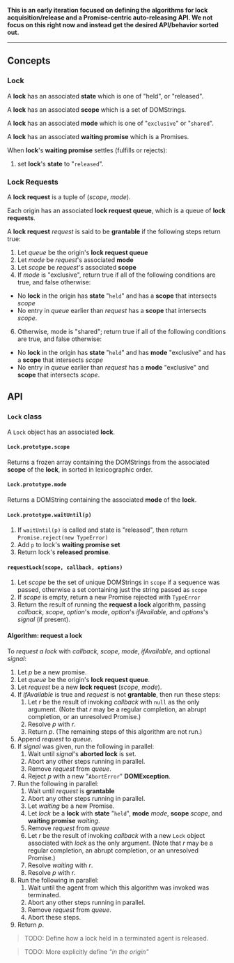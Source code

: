 **This is an early iteration focused on defining the algorithms for lock acquisition/release
and a Promise-centric auto-releasing API. We not focus on this right now and instead get
the desired API/behavior sorted out.**

----


## Concepts

### Lock

A **lock** has an associated **state** which is one of "held", or "released".

A **lock** has an associated **scope** which is a set of DOMStrings.

A **lock** has an associated **mode** which is one of "`exclusive`" or "`shared`".

A **lock** has an associated **waiting promise** which is a Promises.

When **lock**'s **waiting promise** settles (fulfills or rejects):

1. set **lock**'s **state** to "`released`".

### Lock Requests

A **lock request** is a tuple of (*scope*, *mode*).

Each origin has an associated **lock request queue**, which is a queue of **lock requests**.

A **lock request** _request_ is said to be **grantable** if the following steps return true:

1. Let _queue_ be the origin's **lock request queue**
3. Let _mode_ be _request_'s associated **mode**
4. Let _scope_ be _request_'s associated **scope**
5. If _mode_ is "exclusive", return true if all of the following conditions are true, and false otherwise:
  * No **lock** in the origin has **state** "`held`" and has a **scope** that intersects _scope_
  * No entry in _queue_ earlier than _request_ has a **scope** that intersects _scope_.
6. Otherwise, mode is "shared"; return true if all of the following conditions are true, and false otherwise:
  * No **lock** in the origin has **state** "`held`" and has **mode** "exclusive" and has a **scope** that intersects _scope_
  * No entry in _queue_ earlier than _request_ has a **mode** "exclusive" and **scope** that intersects _scope_.


## API

### `Lock` class

A `Lock` object has an associated **lock**.

#### `Lock.prototype.scope`

Returns a frozen array containing the DOMStrings from the associated **scope** of the **lock**, in sorted in lexicographic order.

#### `Lock.prototype.mode`

Returns a DOMString containing the associated **mode** of the **lock**.

#### `Lock.prototype.waitUntil(p)`

1. If `waitUntil(p)` is called and state is "released", then return `Promise.reject(new TypeError)`
2. Add `p` to lock's **waiting promise set**
3. Return lock's **released promise**.

#### `requestLock(scope, callback, options)`

1. Let _scope_ be the set of unique DOMStrings in `scope` if a sequence was passed, otherwise a set containing just the string passed as `scope`
2. If _scope_ is empty, return a new Promise rejected with `TypeError`
3. Return the result of running the **request a lock** algorithm, passing _callback_, _scope_, _option_'s _mode_, _option_'s _ifAvailable_, and _options_'s _signal_ (if present).

#### Algorithm: request a lock

To *request a lock* with _callback_, _scope_, _mode_, _ifAvailable_, and optional _signal_:

1. Let _p_ be a new promise.
2. Let _queue_ be the origin's **lock request queue**.
3. Let _request_ be a new **lock request** (_scope_, _mode_).
4. If _ifAvailable_ is true and _request_ is not **grantable**, then run these steps:
   1. Let _r_ be the result of invoking _callback_ with `null` as the only argument. (Note that _r_ may be a regular completion, an abrupt completion, or an unresolved Promise.)
   2. Resolve _p_ with _r_.
   3. Return _p_. (The remaining steps of this algorithm are not run.)
5. Append _request_ to _queue_.
6. If _signal_ was given, run the following in parallel:
   1. Wait until _signal_'s **aborted lock** is set.
   2. Abort any other steps running in parallel.
   3. Remove _request_ from _queue_.
   4. Reject _p_ with a new "`AbortError`" **DOMException**.
7. Run the following in parallel:
   1. Wait until _request_ is **grantable**
   2. Abort any other steps running in parallel.
   3. Let _waiting_ be a new Promise.
   4. Let _lock_ be a **lock** with **state** "`held`", **mode** _mode_, **scope** _scope_, and **waiting promise** _waiting_.
   5. Remove _request_ from _queue_
   6. Let _r_ be the result of invoking _callback_ with a new `Lock` object associated with _lock_ as the only argument. (Note that _r_ may be a regular completion, an abrupt completion, or an unresolved Promise.)
   7. Resolve _waiting_ with _r_.
   8. Resolve _p_ with _r_.
8. Run the following in parallel:
   1. Wait until the agent from which this algorithm was invoked was terminated.
   2. Abort any other steps running in parallel.
   3. Remove _request_ from _queue_.
   4. Abort these steps.
9. Return _p_.

> TODO: Define how a lock held in a terminated agent is released.

> TODO: More explicitly define _"in the origin"_
